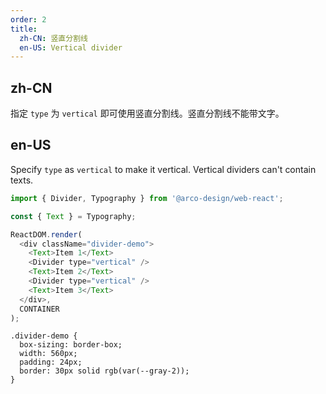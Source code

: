 ```yaml
---
order: 2
title:
  zh-CN: 竖直分割线
  en-US: Vertical divider
---
```


## zh-CN

指定 `type` 为 `vertical` 即可使用竖直分割线。竖直分割线不能带文字。

## en-US

Specify `type` as `vertical` to make it vertical. Vertical dividers can't contain texts.

```js
import { Divider, Typography } from '@arco-design/web-react';

const { Text } = Typography;

ReactDOM.render(
  <div className="divider-demo">
    <Text>Item 1</Text>
    <Divider type="vertical" />
    <Text>Item 2</Text>
    <Divider type="vertical" />
    <Text>Item 3</Text>
  </div>,
  CONTAINER
);
```

```css:silent
.divider-demo {
  box-sizing: border-box;
  width: 560px;
  padding: 24px;
  border: 30px solid rgb(var(--gray-2));
}
```
